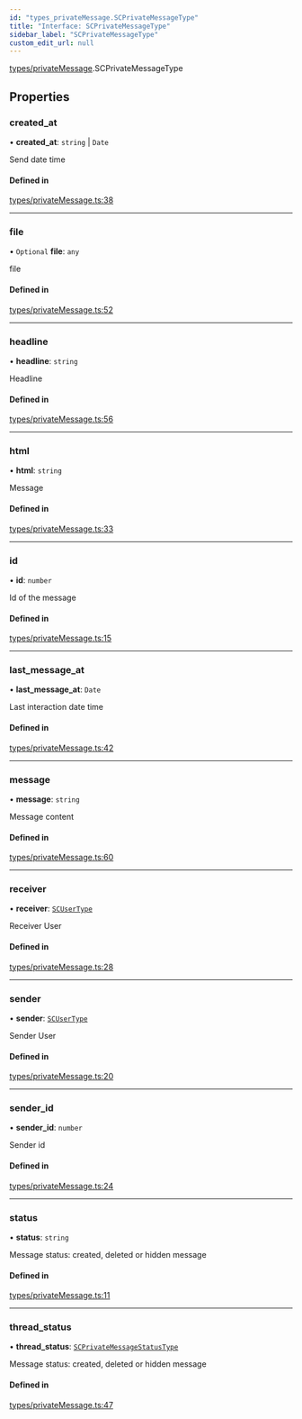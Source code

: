```yaml
---
id: "types_privateMessage.SCPrivateMessageType"
title: "Interface: SCPrivateMessageType"
sidebar_label: "SCPrivateMessageType"
custom_edit_url: null
---
```


[types/privateMessage](../modules/types_privateMessage).SCPrivateMessageType

## Properties

### created\_at

• **created\_at**: `string` \| `Date`

Send date time

#### Defined in

[types/privateMessage.ts:38](https://github.com/selfcommunity/community-ui/blob/7f26f69/packages/sc-core/src/types/privateMessage.ts#L38)

___

### file

• `Optional` **file**: `any`

file

#### Defined in

[types/privateMessage.ts:52](https://github.com/selfcommunity/community-ui/blob/7f26f69/packages/sc-core/src/types/privateMessage.ts#L52)

___

### headline

• **headline**: `string`

Headline

#### Defined in

[types/privateMessage.ts:56](https://github.com/selfcommunity/community-ui/blob/7f26f69/packages/sc-core/src/types/privateMessage.ts#L56)

___

### html

• **html**: `string`

Message

#### Defined in

[types/privateMessage.ts:33](https://github.com/selfcommunity/community-ui/blob/7f26f69/packages/sc-core/src/types/privateMessage.ts#L33)

___

### id

• **id**: `number`

Id of the message

#### Defined in

[types/privateMessage.ts:15](https://github.com/selfcommunity/community-ui/blob/7f26f69/packages/sc-core/src/types/privateMessage.ts#L15)

___

### last\_message\_at

• **last\_message\_at**: `Date`

Last interaction date time

#### Defined in

[types/privateMessage.ts:42](https://github.com/selfcommunity/community-ui/blob/7f26f69/packages/sc-core/src/types/privateMessage.ts#L42)

___

### message

• **message**: `string`

Message content

#### Defined in

[types/privateMessage.ts:60](https://github.com/selfcommunity/community-ui/blob/7f26f69/packages/sc-core/src/types/privateMessage.ts#L60)

___

### receiver

• **receiver**: [`SCUserType`](types_user.SCUserType)

Receiver User

#### Defined in

[types/privateMessage.ts:28](https://github.com/selfcommunity/community-ui/blob/7f26f69/packages/sc-core/src/types/privateMessage.ts#L28)

___

### sender

• **sender**: [`SCUserType`](types_user.SCUserType)

Sender User

#### Defined in

[types/privateMessage.ts:20](https://github.com/selfcommunity/community-ui/blob/7f26f69/packages/sc-core/src/types/privateMessage.ts#L20)

___

### sender\_id

• **sender\_id**: `number`

Sender id

#### Defined in

[types/privateMessage.ts:24](https://github.com/selfcommunity/community-ui/blob/7f26f69/packages/sc-core/src/types/privateMessage.ts#L24)

___

### status

• **status**: `string`

Message status: created, deleted or hidden message

#### Defined in

[types/privateMessage.ts:11](https://github.com/selfcommunity/community-ui/blob/7f26f69/packages/sc-core/src/types/privateMessage.ts#L11)

___

### thread\_status

• **thread\_status**: [`SCPrivateMessageStatusType`](../enums/types_privateMessage.SCPrivateMessageStatusType)

Message status: created, deleted or hidden message

#### Defined in

[types/privateMessage.ts:47](https://github.com/selfcommunity/community-ui/blob/7f26f69/packages/sc-core/src/types/privateMessage.ts#L47)
